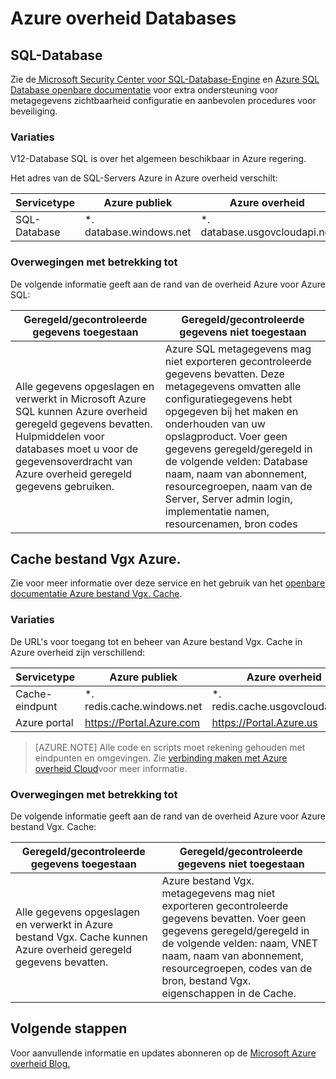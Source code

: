 <properties
    pageTitle="Azure overheid documentatie | Microsoft Azure"
    description="Dit zorgt voor een vergelijking van functies en hulp op het ontwikkelen van toepassingen voor de overheid Azure"
    services="Azure-Government"
    cloud="gov"
    documentationCenter=""
    authors="ryansoc"
    manager="zakramer"
    editor=""/>

<tags
    ms.service="multiple"
    ms.devlang="na"
    ms.topic="article"
    ms.tgt_pltfrm="na"
    ms.workload="azure-government"
    ms.date="10/18/2016"
    ms.author="ryansoc"/>


#  <a name="azure-government-databases"></a>Azure overheid Databases

##  <a name="sql-database"></a>SQL-Database

Zie de<a href="https://msdn.microsoft.com/en-us/library/bb510589.aspx"> Microsoft Security Center voor SQL-Database-Engine</a> en [Azure SQL Database openbare documentatie](https://azure.microsoft.com/documentation/services/sql-database/) voor extra ondersteuning voor metagegevens zichtbaarheid configuratie en aanbevolen procedures voor beveiliging.

### <a name="variations"></a>Variaties

V12-Database SQL is over het algemeen beschikbaar in Azure regering.

Het adres van de SQL-Servers Azure in Azure overheid verschilt:

Servicetype|Azure publiek|Azure overheid
---|---|---
SQL-Database|*. database.windows.net|*. database.usgovcloudapi.net

### <a name="considerations"></a>Overwegingen met betrekking tot

De volgende informatie geeft aan de rand van de overheid Azure voor Azure SQL:

| Geregeld/gecontroleerde gegevens toegestaan | Geregeld/gecontroleerde gegevens niet toegestaan |
|--------------------------------------------------------------------------------------|-----------------------------------------------------------------------------------------------------------------------------------------------------------------------------------------------------------------------------------------------------------------------------------------------------------------|
| Alle gegevens opgeslagen en verwerkt in Microsoft Azure SQL kunnen Azure overheid geregeld gegevens bevatten. Hulpmiddelen voor databases moet u voor de gegevensoverdracht van Azure overheid geregeld gegevens gebruiken. | Azure SQL metagegevens mag niet exporteren gecontroleerde gegevens bevatten. Deze metagegevens omvatten alle configuratiegegevens hebt opgegeven bij het maken en onderhouden van uw opslagproduct.  Voer geen gegevens geregeld/geregeld in de volgende velden: Database naam, naam van abonnement, resourcegroepen, naam van de Server, Server admin login, implementatie namen, resourcenamen, bron codes

## <a name="azure-redis-cache"></a>Cache bestand Vgx Azure.

Zie voor meer informatie over deze service en het gebruik van het [openbare documentatie Azure bestand Vgx. Cache](https://azure.microsoft.com/documentation/services/redis-cache/).

### <a name="variations"></a>Variaties

De URL's voor toegang tot en beheer van Azure bestand Vgx. Cache in Azure overheid zijn verschillend:

Servicetype|Azure publiek|Azure overheid
---|---|---
Cache-eindpunt|*. redis.cache.windows.net|*. redis.cache.usgovcloudapi.net
Azure portal|https://Portal.Azure.com|https://Portal.Azure.us

>[AZURE.NOTE] Alle code en scripts moet rekening gehouden met eindpunten en omgevingen. Zie [verbinding maken met Azure overheid Cloud](../redis-cache/cache-howto-manage-redis-cache-powershell.md#how-to-connect-to-azure-government-cloud-or-azure-china-cloud)voor meer informatie.


### <a name="considerations"></a>Overwegingen met betrekking tot

De volgende informatie geeft aan de rand van de overheid Azure voor Azure bestand Vgx. Cache:

| Geregeld/gecontroleerde gegevens toegestaan | Geregeld/gecontroleerde gegevens niet toegestaan |
|--------------------------------------------------------------------------------------|-----------------------------------------------------------------------------------------------------------------------------------------------------------------------------------------------------------------------------------------------------------------------------------------------------------------|
| Alle gegevens opgeslagen en verwerkt in Azure bestand Vgx. Cache kunnen Azure overheid geregeld gegevens bevatten. | Azure bestand Vgx. metagegevens mag niet exporteren gecontroleerde gegevens bevatten. Voer geen gegevens geregeld/geregeld in de volgende velden: naam, VNET naam, naam van abonnement, resourcegroepen, codes van de bron, bestand Vgx. eigenschappen in de Cache.  

##  <a name="next-steps"></a>Volgende stappen

Voor aanvullende informatie en updates abonneren op de <a href="https://blogs.msdn.microsoft.com/azuregov/">Microsoft Azure overheid Blog.</a>

